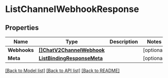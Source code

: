 # ListChannelWebhookResponse

## Properties

Name | Type | Description | Notes
------------ | ------------- | ------------- | -------------
**Webhooks** | [**[]ChatV2ChannelWebhook**](ChatV2ChannelWebhook.md) |  |[optional] 
**Meta** | [**ListBindingResponseMeta**](ListBindingResponseMeta.md) |  |[optional] 

[[Back to Model list]](../README.md#documentation-for-models) [[Back to API list]](../README.md#documentation-for-api-endpoints) [[Back to README]](../README.md)


